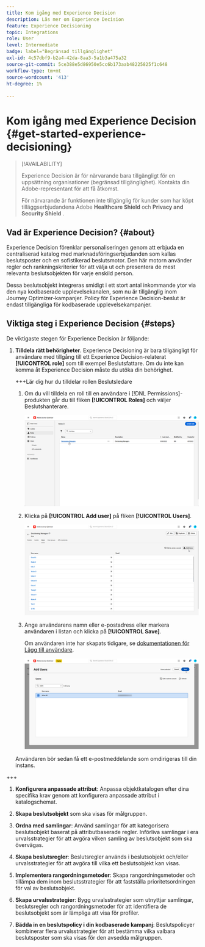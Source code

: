 ```yaml
---
title: Kom igång med Experience Decision
description: Läs mer om Experience Decision
feature: Experience Decisioning
topic: Integrations
role: User
level: Intermediate
badge: label="Begränsad tillgänglighet"
exl-id: 4c57dbf9-b2a4-42da-8aa3-5a1b3a475a32
source-git-commit: 5ce388e5d86950e5cc6b173aab48225825f1c648
workflow-type: tm+mt
source-wordcount: '413'
ht-degree: 1%

---
```


# Kom igång med Experience Decision {#get-started-experience-decisioning}

>[!AVAILABILITY]
>
>Experience Decision är för närvarande bara tillgängligt för en uppsättning organisationer (begränsad tillgänglighet). Kontakta din Adobe-representant för att få åtkomst.
>
>För närvarande är funktionen inte tillgänglig för kunder som har köpt tilläggserbjudandena Adobe **Healthcare Shield** och **Privacy and Security Shield** .

## Vad är Experience Decision? {#about}

Experience Decision förenklar personaliseringen genom att erbjuda en centraliserad katalog med marknadsföringserbjudanden som kallas beslutsposter och en sofistikerad beslutsmotor. Den här motorn använder regler och rankningskriterier för att välja ut och presentera de mest relevanta beslutsobjekten för varje enskild person.

Dessa beslutsobjekt integreras smidigt i ett stort antal inkommande ytor via den nya kodbaserade upplevelsekanalen, som nu är tillgänglig inom Journey Optimizer-kampanjer. Policy för Experience Decision-beslut är endast tillgängliga för kodbaserade upplevelsekampanjer.

## Viktiga steg i Experience Decision {#steps}

De viktigaste stegen för Experience Decision är följande:

1. **Tilldela rätt behörigheter**. Experience Decisioning är bara tillgängligt för användare med tillgång till ett Experience Decision-relaterat **[!UICONTROL role]** som till exempel Beslutsfattare. Om du inte kan komma åt Experience Decision måste du utöka din behörighet.

   +++Lär dig hur du tilldelar rollen Beslutsledare

   1. Om du vill tilldela en roll till en användare i [!DNL Permissions]-produkten går du till fliken **[!UICONTROL Roles]** och väljer Beslutshanterare.

      ![](assets/decision_permission_1.png)

   1. Klicka på **[!UICONTROL Add user]** på fliken **[!UICONTROL Users]**.

      ![](assets/decision_permission_2.png)

   1. Ange användarens namn eller e-postadress eller markera användaren i listan och klicka på **[!UICONTROL Save]**.

      Om användaren inte har skapats tidigare, se [dokumentationen för Lägg till användare](https://experienceleague.adobe.com/en/docs/experience-platform/access-control/ui/users).

      ![](assets/decision_permission_3.png)

   Användaren bör sedan få ett e-postmeddelande som omdirigeras till din instans.

+++

1. **Konfigurera anpassade attribut**: Anpassa objektkatalogen efter dina specifika krav genom att konfigurera anpassade attribut i katalogschemat.

1. **Skapa beslutsobjekt** som ska visas för målgruppen.

1. **Ordna med samlingar**: Använd samlingar för att kategorisera beslutsobjekt baserat på attributbaserade regler. Införliva samlingar i era urvalsstrategier för att avgöra vilken samling av beslutsobjekt som ska övervägas.

1. **Skapa beslutsregler**: Beslutsregler används i beslutsobjekt och/eller urvalsstrategier för att avgöra till vilka ett beslutsobjekt kan visas.

1. **Implementera rangordningsmetoder**: Skapa rangordningsmetoder och tillämpa dem inom beslutsstrategier för att fastställa prioritetsordningen för val av beslutsobjekt.

1. **Skapa urvalsstrategier**: Bygg urvalsstrategier som utnyttjar samlingar, beslutsregler och rangordningsmetoder för att identifiera de beslutsobjekt som är lämpliga att visa för profiler.

1. **Bädda in en beslutspolicy i din kodbaserade kampanj**: Beslutspolicyer kombinerar flera urvalsstrategier för att bestämma vilka valbara beslutsposter som ska visas för den avsedda målgruppen.
